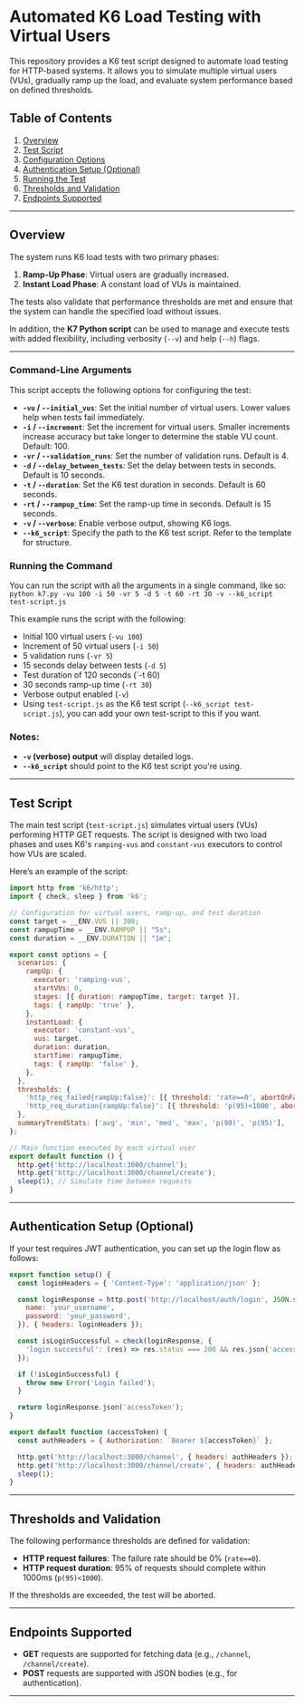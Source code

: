 # Automated K6 Load Testing with Virtual Users

This repository provides a K6 test script designed to automate load testing for HTTP-based systems. It allows you to simulate multiple virtual users (VUs), gradually ramp up the load, and evaluate system performance based on defined thresholds.

## Table of Contents

1. [Overview](#overview)
2. [Test Script](#test-script)
3. [Configuration Options](#configuration-options)
4. [Authentication Setup (Optional)](#authentication-setup-optional)
5. [Running the Test](#running-the-test)
6. [Thresholds and Validation](#thresholds-and-validation)
7. [Endpoints Supported](#endpoints-supported)

---

## Overview
The system runs K6 load tests with two primary phases:
1. **Ramp-Up Phase**: Virtual users are gradually increased.
2. **Instant Load Phase**: A constant load of VUs is maintained.

The tests also validate that performance thresholds are met and ensure that the system can handle the specified load without issues.

In addition, the **K7 Python script** can be used to manage and execute tests with added flexibility, including verbosity (`--v`) and help (`--h`) flags.

---
### Command-Line Arguments
This script accepts the following options for configuring the test:
- **`-vu` / `--initial_vus`**: Set the initial number of virtual users. Lower values help when tests fail immediately.
- **`-i` / `--increment`**: Set the increment for virtual users. Smaller increments increase accuracy but take longer to determine the stable VU count. Default: 100.
- **`-vr` / `--validation_runs`**: Set the number of validation runs. Default is 4.
- **`-d` / `--delay_between_tests`**: Set the delay between tests in seconds. Default is 10 seconds.
- **`-t` / `--duration`**: Set the K6 test duration in seconds. Default is 60 seconds.
- **`-rt` / `--rampup_time`**: Set the ramp-up time in seconds. Default is 15 seconds.
- **`-v` / `--verbose`**: Enable verbose output, showing K6 logs.
- **`--k6_script`**: Specify the path to the K6 test script. Refer to the template for structure.

### Running the Command
You can run the script with all the arguments in a single command, like so:
`python k7.py -vu 100 -i 50 -vr 5 -d 5 -t 60 -rt 30 -v --k6_script test-script.js`

This example runs the script with the following:
- Initial 100 virtual users (`-vu 100`)
- Increment of 50 virtual users (`-i 50`)
- 5 validation runs (`-vr 5`)
- 15 seconds delay between tests (`-d 5`)
- Test duration of 120 seconds (`-t 60)
- 30 seconds ramp-up time (`-rt 30`)
- Verbose output enabled (`-v`)
- Using `test-script.js` as the K6 test script (`--k6_script test-script.js`), you can add your own test-script to this if you want.

### Notes:
- **`-v` (verbose) output** will display detailed logs.
- **`--k6_script`** should point to the K6 test script you're using.

---
## Test Script
The main test script (`test-script.js`) simulates virtual users (VUs) performing HTTP GET requests. The script is designed with two load phases and uses K6's `ramping-vus` and `constant-vus` executors to control how VUs are scaled.

Here’s an example of the script:
```javascript
import http from 'k6/http';
import { check, sleep } from 'k6';

// Configuration for virtual users, ramp-up, and test duration
const target = __ENV.VUS || 300;
const rampupTime = __ENV.RAMPUP || "5s";
const duration = __ENV.DURATION || "1m";

export const options = {
  scenarios: {
    rampUp: {
      executor: 'ramping-vus',
      startVUs: 0,
      stages: [{ duration: rampupTime, target: target }],
      tags: { rampUp: 'true' },
    },
    instantLoad: {
      executor: 'constant-vus',
      vus: target,
      duration: duration,
      startTime: rampupTime,
      tags: { rampUp: 'false' },
    },
  },
  thresholds: {
    'http_req_failed{rampUp:false}': [{ threshold: 'rate==0', abortOnFail: true }],
    'http_req_duration{rampUp:false}': [{ threshold: 'p(95)<1000', abortOnFail: true }],
  },
  summaryTrendStats: ['avg', 'min', 'med', 'max', 'p(90)', 'p(95)'],
};

// Main function executed by each virtual user
export default function () {
  http.get('http://localhost:3000/channel');
  http.get('http://localhost:3000/channel/create');
  sleep(1); // Simulate time between requests
}
```

---
## Authentication Setup (Optional)

If your test requires JWT authentication, you can set up the login flow as follows:

```javascript
export function setup() {
  const loginHeaders = { 'Content-Type': 'application/json' };

  const loginResponse = http.post('http://localhost/auth/login', JSON.stringify({
    name: 'your_username',
    password: 'your_password',
  }), { headers: loginHeaders });

  const isLoginSuccessful = check(loginResponse, {
    'login successful': (res) => res.status === 200 && res.json('accessToken') !== undefined,
  });

  if (!isLoginSuccessful) {
    throw new Error('Login failed');
  }

  return loginResponse.json('accessToken');
}

export default function (accessToken) {
  const authHeaders = { Authorization: `Bearer ${accessToken}` };

  http.get('http://localhost:3000/channel', { headers: authHeaders });
  http.get('http://localhost:3000/channel/create', { headers: authHeaders });
  sleep(1);
}
```

---

## Thresholds and Validation
The following performance thresholds are defined for validation:
- **HTTP request failures**: The failure rate should be 0% (`rate==0`).
- **HTTP request duration**: 95% of requests should complete within 1000ms (`p(95)<1000`).

If the thresholds are exceeded, the test will be aborted.

---
## Endpoints Supported
- **GET** requests are supported for fetching data (e.g., `/channel`, `/channel/create`).
- **POST** requests are supported with JSON bodies (e.g., for authentication).

---
